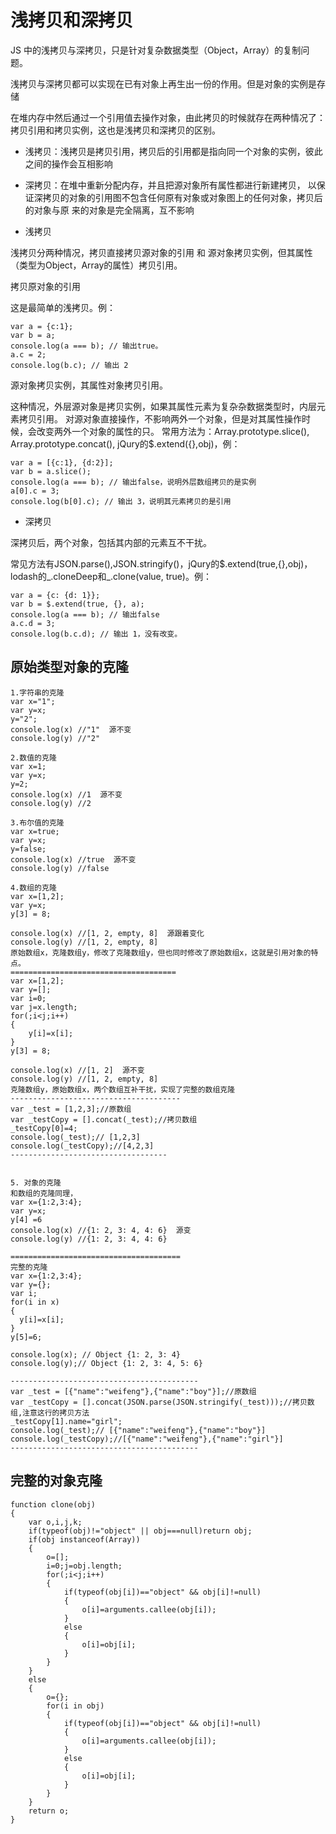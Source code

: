 # 浅拷贝和深拷贝

JS 中的浅拷贝与深拷贝，只是针对复杂数据类型（Object，Array）的复制问题。

浅拷贝与深拷贝都可以实现在已有对象上再生出一份的作用。但是对象的实例是存储

在堆内存中然后通过一个引用值去操作对象，由此拷贝的时候就存在两种情况了：拷贝引用和拷贝实例，这也是浅拷贝和深拷贝的区别。

* 浅拷贝：浅拷贝是拷贝引用，拷贝后的引用都是指向同一个对象的实例，彼此之间的操作会互相影响

* 深拷贝：在堆中重新分配内存，并且把源对象所有属性都进行新建拷贝，
      以保证深拷贝的对象的引用图不包含任何原有对象或对象图上的任何对象，拷贝后的对象与原 来的对象是完全隔离，互不影响

- 浅拷贝

浅拷贝分两种情况，拷贝直接拷贝源对象的引用 和 源对象拷贝实例，但其属性（类型为Object，Array的属性）拷贝引用。

拷贝原对象的引用

这是最简单的浅拷贝。例：

```
var a = {c:1};
var b = a;
console.log(a === b); // 输出true。
a.c = 2;
console.log(b.c); // 输出 2
```
源对象拷贝实例，其属性对象拷贝引用。

这种情况，外层源对象是拷贝实例，如果其属性元素为复杂杂数据类型时，内层元素拷贝引用。
对源对象直接操作，不影响两外一个对象，但是对其属性操作时候，会改变两外一个对象的属性的只。
常用方法为：Array.prototype.slice(), Array.prototype.concat(), jQury的$.extend({},obj)，例：

```
var a = [{c:1}, {d:2}];
var b = a.slice();
console.log(a === b); // 输出false，说明外层数组拷贝的是实例
a[0].c = 3;
console.log(b[0].c); // 输出 3，说明其元素拷贝的是引用
```

- 深拷贝

深拷贝后，两个对象，包括其内部的元素互不干扰。  

常见方法有JSON.parse(),JSON.stringify()，jQury的$.extend(true,{},obj)，lodash的_.cloneDeep和_.clone(value, true)。例：

```
var a = {c: {d: 1}};
var b = $.extend(true, {}, a);
console.log(a === b); // 输出false
a.c.d = 3;
console.log(b.c.d); // 输出 1，没有改变。
```
## 原始类型对象的克隆
```
1.字符串的克隆
var x="1";
var y=x;
y="2";
console.log(x) //"1"  源不变
console.log(y) //"2"

2.数值的克隆
var x=1;
var y=x;
y=2;
console.log(x) //1  源不变
console.log(y) //2

3.布尔值的克隆
var x=true;
var y=x;
y=false;
console.log(x) //true  源不变
console.log(y) //false

4.数组的克隆
var x=[1,2];
var y=x;
y[3] = 8;

console.log(x) //[1, 2, empty, 8]  源跟着变化
console.log(y) //[1, 2, empty, 8]
原始数组x，克隆数组y，修改了克隆数组y，但也同时修改了原始数组x，这就是引用对象的特点。
=====================================
var x=[1,2];
var y=[];
var i=0;
var j=x.length;
for(;i<j;i++)
{
	y[i]=x[i];
}
y[3] = 8;

console.log(x) //[1, 2]  源不变
console.log(y) //[1, 2, empty, 8]
克隆数组y，原始数组x，两个数组互补干扰，实现了完整的数组克隆
--------------------------------------
var _test = [1,2,3];//原数组
var _testCopy = [].concat(_test);//拷贝数组
_testCopy[0]=4;
console.log(_test);// [1,2,3]
console.log(_testCopy);//[4,2,3]
-----------------------------------


5. 对象的克隆
和数组的克隆同理，
var x={1:2,3:4};
var y=x;
y[4] =6
console.log(x) //{1: 2, 3: 4, 4: 6}  源变
console.log(y) //{1: 2, 3: 4, 4: 6}

======================================
完整的克隆
var x={1:2,3:4};
var y={};
var i;
for(i in x)
{
  y[i]=x[i];
}
y[5]=6;
 
console.log(x); // Object {1: 2, 3: 4} 
console.log(y);// Object {1: 2, 3: 4, 5: 6} 

------------------------------------------
var _test = [{"name":"weifeng"},{"name":"boy"}];//原数组
var _testCopy = [].concat(JSON.parse(JSON.stringify(_test)));//拷贝数组,注意这行的拷贝方法
_testCopy[1].name="girl";
console.log(_test);// [{"name":"weifeng"},{"name":"boy"}]
console.log(_testCopy);//[{"name":"weifeng"},{"name":"girl"}]
------------------------------------------

```

## 完整的对象克隆
```
function clone(obj)
{
	var o,i,j,k;
	if(typeof(obj)!="object" || obj===null)return obj;
	if(obj instanceof(Array))
	{
		o=[];
		i=0;j=obj.length;
		for(;i<j;i++)
		{
			if(typeof(obj[i])=="object" && obj[i]!=null)
			{
				o[i]=arguments.callee(obj[i]);
			}
			else
			{
				o[i]=obj[i];
			}
		}
	}
	else
	{
		o={};
		for(i in obj)
		{
			if(typeof(obj[i])=="object" && obj[i]!=null)
			{
				o[i]=arguments.callee(obj[i]);
			}
			else
			{
				o[i]=obj[i];
			}
		}
	}
	return o;
}
```
